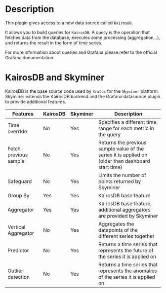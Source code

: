 Description
===========

This plugin gives access to a new data source called `KairosDB`.

It allows you to build queries for `KairosDB`.
A query is the operation that fetches data from the database, executes some processing (aggregation,..), and returns the result in the form of time series. 

For more information about queries and Grafana please refer to the official Grafana documentation.

KairosDB and Skyminer
=====================

KairosDB is the base source code used by `Kratos` for the `Skyminer` platform.
Skyminer extends the KairosDB backend and the Grafana datasource plugin to provide additional features.

| Features                | KairosDB    | Skyminer    | Description                                                                                        |
| ----------------------- | ----------- | ----------- | -------------------------------------------------------------------------------------------------- |
| Time override           | No          | Yes         | Specifies a different time range for each metric in the query                                      |
| Fetch previous sample   | No          | Yes         | Returns the previous sample value of the series it is applied on (older than dashboard start time) |
| Safeguard               | No          | Yes         | Limits the number of points returned by Skyminer                                                   |
| Group By                | Yes         | Yes         | KairosDB base feature                                                                              |
| Aggregator              | Yes         | Yes         | KairosDB base feature, additional aggregators are provided by Skyminer                             |
| Vertical Aggregator     | No          | Yes         | Aggregates the datapoints of the different series together                                         |
| Predictor               | No          | Yes         | Returns a time series that represents the future of the series it is applied on                    |
| Outlier detection       | No          | Yes         | Returns a time series that represents the anomalies of the series it is applied on                 |

